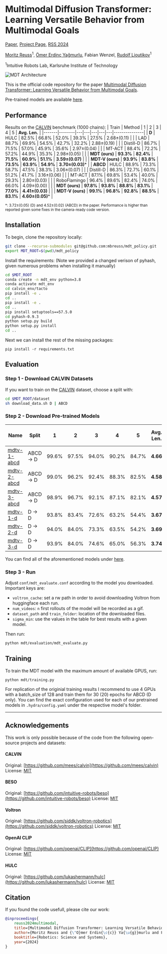 # Multimodal Diffusion Transformer: Learning Versatile Behavior from Multimodal Goals

[Paper](https://arxiv.org/pdf/2407.05996), [Project Page](), [RSS 2024](https://roboticsconference.org/program/papers/121/)

[Moritz Reuss](https://mbreuss.github.io/moritzreuss/)<sup>1</sup>,
[Ömer Erdinç Yağmurlu](https://scholar.google.com/citations?user=I_Mxp5cAAAAJ&hl=en),
Fabian Wenzel,
[Rudolf Lioutikov](http://rudolf.intuitive-robots.net/)<sup>1</sup>

<sup>1</sup>Intuitive Robots Lab, Karlsruhe Institute of Technology

![MDT Architecture](https://intuitive-robots.github.io/mdt_policy/static/image/mdt-v-figure.png)


This is the official code repository for the paper [Multimodal Diffusion Transformer: Learning Versatile Behavior from
Multimodal Goals](https://openreview.net/pdf?id=Pt6fLfXMRW).

Pre-trained models are available [here](https://drive.google.com/drive/folders/13EDBcdYyOV7FsF9Z7Eb0YN8aMTrtsAsi).

## Performance
Results on the [CALVIN](https://github.com/mees/calvin) benchmark (1000 chains):
| Train | Method | 1 | 2 | 3 | 4 | 5 | **Avg. Len.** |
|-------|--------|---|---|---|---|---|---------------|
| **D** | HULC | 82.5% | 66.8% | 52.0% | 39.3% | 27.5% | 2.68±(0.11) |
| | LAD | 88.7% | 69.9% | 54.5% | 42.7% | 32.2% | 2.88±(0.19) |
| | Distill-D | 86.7% | 71.5% | 57.0% | 45.9% | 35.6% | 2.97±(0.04) |
| | MT-ACT | 88.4% | 72.2% | 57.2% | 44.9% | 35.3% | 2.98±(0.05) |
| | **MDT (ours)** | **93.3%** | **82.4%** | **71.5%** | **60.9%** | **51.1%** | **3.59±(0.07)** |
| | **MDT-V (ours)** | **93.9%** | **83.8%** | **73.5%** | **63.9%** | **54.9%** | **3.70±(0.03)*** |
| **ABCD** | HULC | 88.9% | 73.3% | 58.7% | 47.5% | 38.3% | 3.06±(0.07) |
| | Distill-D | 86.3% | 72.7% | 60.1% | 51.2% | 41.7% | 3.16±(0.06) |
| | MT-ACT | 87.1% | 69.8% | 53.4% | 40.0% | 29.3% | 2.80±(0.03) |
| | RoboFlamingo | 96.4% | 89.6% | 82.4% | 74.0% | 66.0% | 4.09±(0.00) |
| | **MDT (ours)** | **97.8%** | **93.8%** | **88.8%** | **83.1%** | **77.0%** | **4.41±(0.03)** |
| | **MDT-V (ours)** | **99.1%** | **96.8%** | **92.8%** | **88.5%** | **83.1%** | **4.60±(0.05)*** |

<small>*: 3.72±(0.05) (D) and 4.52±(0.02) (ABCD) in the paper. Performance is higher than reported given some fixes in the camera-ready code version.</small>

## Installation
To begin, clone the repository locally:
```bash
git clone --recurse-submodules git@github.com:mbreuss/mdt_policy.git
export MDT_ROOT=$(pwd)/mdt_policy

```
Install the requirements:
(Note we provided a changed verison of pyhash, given numerous problems when installing it manually)
```bash
cd $MDT_ROOT
conda create -n mdt_env python=3.8
conda activate mdt_env
cd calvin_env/tacto
pip install -e .
cd ..
pip install -e .
cd ..
pip install setuptools==57.5.0
cd pyhash-0.9.3
python setup.py build
python setup.py install
cd ..
```
Next we can install the rest of the missing packages:

```
pip install -r requirements.txt
```

## Evaluation
### Step 1 - Download CALVIN Datasets

If you want to train on the [CALVIN](https://github.com/mees/calvin) dataset, choose a split with:
```bash
cd $MDT_ROOT/dataset
sh download_data.sh D | ABCD
```

### Step 2 - Download Pre-trained Models

| Name | Split | 1 | 2 | 3 | 4 | 5 | **Avg. Len.** | Model | Seed | eval: sigma-min |
| -- | -- | -- | -- | -- | -- | -- | -- | -- | -- | -- |
| [mdtv-1-abcd](https://drive.google.com/drive/folders/1oHKR2BS5H0NJR20hbmqfppnl8pQGEGmt) | ABCD -> D | 99.6% | 97.5% | 94.0% | 90.2% | 84.7% | **4.66** | MDT-V | 142 | 1.000 |
| [mdtv-2-abcd](https://drive.google.com/drive/folders/1O_Oxl7LNRmnFStU9pPgk_THsPmJeAW3I) | ABCD -> D | 99.0% | 96.2% | 92.4% | 88.3% | 82.5% | **4.58** | MDT-V | 242 | 1.000 |
| [mdtv-3-abcd](https://drive.google.com/drive/folders/1dwCitl3b9I0h45v109hjj8JzBcRUGWYL) | ABCD -> D | 98.9% | 96.7% | 92.1% | 87.1% | 82.1% | **4.57** | MDT-V |  42 | 1.000 |
|    [mdtv-1-d](https://drive.google.com/drive/folders/1Sr-VkWglmAr-9sS4MJsbfigTX6JVLBrk) |    D -> D | 93.8% | 83.4% | 72.6% | 63.2% | 54.4% | **3.67** | MDT-V | 142 | 0.001 |
|    [mdtv-2-d](https://drive.google.com/drive/folders/1mkEfjM2Cdb7OaRIGGvN_UEy_8TGwqluW) |    D -> D | 94.0% | 84.0% | 73.3% | 63.5% | 54.2% | **3.69** | MDT-V | 242 | 0.001 |
|    [mdtv-3-d](https://drive.google.com/drive/folders/1nsSYEyhR8f-UfzRR0LfLWUkWlLc3qgfI) |    D -> D | 93.9% | 84.0% | 74.6% | 65.0% | 56.3% | **3.74** | MDT-V |  42 | 1.000 |

You can find all of the aforementioned models under [here](https://drive.google.com/drive/folders/13EDBcdYyOV7FsF9Z7Eb0YN8aMTrtsAsi).

### Step 3 - Run

Adjust `conf/mdt_evaluate.conf` according to the model you downloaded. Important keys are:
- `voltron_cache`: set a rw path in order to avoid downloading Voltron from huggingface each run.
- `num_videos`: `n` first rollouts of the model will be recorded as a gif.
- `dataset_path` and `train_folder`: location of the downloaded files.
- `sigma_min`: use the values in the table for best results with a given model.

Then run:
```bash
python mdt/evaluation/mdt_evaluate.py
```

## Training
To train the MDT model with the maximum amount of available GPUS, run:
```
python mdt/training.py
```

For replication of the originial training results I recommend to use 4 GPUs with a batch_size of 128 and train them for 30 (20) epochs for ABCD (D only). You can find the exact configuration used for each of our pretrained models in `.hydra/config.yaml` under the respective model's folder.

---

## Acknowledgements

This work is only possible because of the code from the following open-source projects and datasets:

#### CALVIN
Original:  [https://github.com/mees/calvin](https://github.com/mees/calvin)
License: [MIT](https://github.com/mees/calvin/blob/main/LICENSE)

#### BESO
Original: [https://github.com/intuitive-robots/beso](https://github.com/intuitive-robots/beso)
License: [MIT](https://github.com/intuitive-robots/beso/blob/main/LICENSE)

#### Voltron
Original:  [https://github.com/siddk/voltron-robotics](https://github.com/siddk/voltron-robotics)
License: [MIT](https://github.com/siddk/voltron-robotics/blob/main/LICENSE)

#### OpenAI CLIP
Original: [https://github.com/openai/CLIP](https://github.com/openai/CLIP)
License: [MIT](https://github.com/openai/CLIP/blob/main/LICENSE)

#### HULC
Original: [https://github.com/lukashermann/hulc](https://github.com/lukashermann/hulc)
License: [MIT](https://github.com/lukashermann/hulc/blob/main/LICENSE)


## Citation

If you found the code usefull, please cite our work:

```bibtex
@inproceedings{
    reuss2024multimodal,
    title={Multimodal Diffusion Transformer: Learning Versatile Behavior from Multimodal Goals},
    author={Moritz Reuss and {\"O}mer Erdin{\c{c}} Ya{\u{g}}murlu and Fabian Wenzel and Rudolf Lioutikov},
    booktitle={Robotics: Science and Systems},
    year={2024}
}
```
